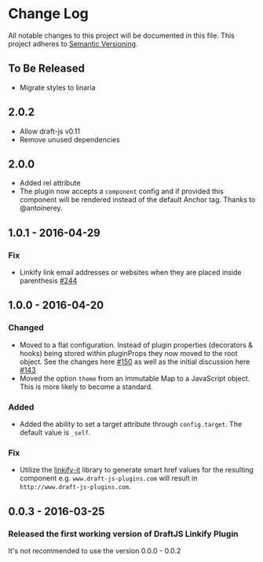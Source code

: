 # Change Log

All notable changes to this project will be documented in this file.
This project adheres to [Semantic Versioning](http://semver.org/).

## To Be Released

- Migrate styles to linaria

## 2.0.2

- Allow draft-js v0.11
- Remove unused dependencies

## 2.0.0

- Added rel attribute
- The plugin now accepts a `component` config and if provided this component will be rendered instead of the default Anchor tag. Thanks to @antoinerey.

## 1.0.1 - 2016-04-29

### Fix

- Linkify link email addresses or websites when they are placed inside parenthesis [#244](https://github.com/draft-js-plugins/draft-js-plugins/issues/244)

## 1.0.0 - 2016-04-20

### Changed

- Moved to a flat configuration. Instead of plugin properties (decorators & hooks) being stored within pluginProps they now moved to the root object. See the changes here [#150](https://github.com/draft-js-plugins/draft-js-plugins/pull/150/files) as well as the initial discussion here [#143](https://github.com/draft-js-plugins/draft-js-plugins/issues/143)
- Moved the option `theme` from an Immutable Map to a JavaScript object. This is more likely to become a standard.

### Added

- Added the ability to set a target attribute through `config.target`. The default value is `_self`.

### Fix

- Utilize the [linkify-it](https://github.com/markdown-it/linkify-it) library to generate smart href values for the resulting component e.g. `www.draft-js-plugins.com` will result in `http://www.draft-js-plugins.com`.

## 0.0.3 - 2016-03-25
### Released the first working version of DraftJS Linkify Plugin

It's not recommended to use the version 0.0.0 - 0.0.2

